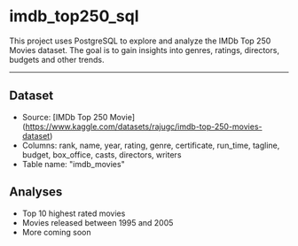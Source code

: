 # imdb_top250_sql
This project uses PostgreSQL to explore and analyze the IMDb Top 250 Movies dataset. The goal is to gain insights into genres, ratings, directors, budgets and other trends.

---

## Dataset

- Source: [IMDb Top 250 Movie] (https://www.kaggle.com/datasets/rajugc/imdb-top-250-movies-dataset)
- Columns: rank, name, year, rating, genre, certificate, run_time, tagline, budget, box_office, casts, 
           directors,  writers
- Table name: "imdb_movies"

## Analyses
- Top 10 highest rated movies
- Movies released between 1995 and 2005
- More coming soon
